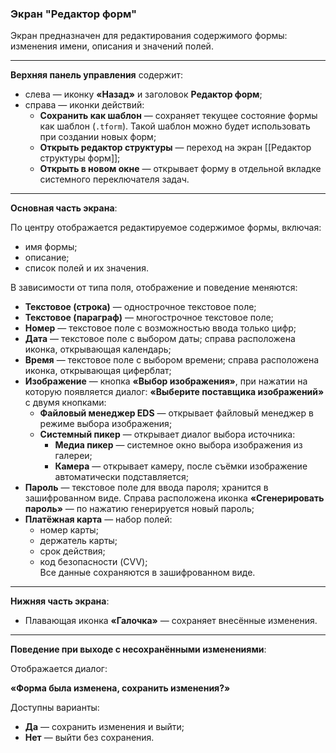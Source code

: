 ### Экран "Редактор форм"

Экран предназначен для редактирования содержимого формы: изменения имени, описания и значений полей.

---

**Верхняя панель управления** содержит:

- слева — иконку **«Назад»** и заголовок **Редактор форм**;
- справа — иконки действий:
  - **Сохранить как шаблон** — сохраняет текущее состояние формы как шаблон (`.tform`). Такой шаблон можно будет использовать при создании новых форм;
  - **Открыть редактор структуры** — переход на экран [[Редактор структуры форм]];
  - **Открыть в новом окне** — открывает форму в отдельной вкладке системного переключателя задач.

---

**Основная часть экрана**:

По центру отображается редактируемое содержимое формы, включая:
- имя формы;
- описание;
- список полей и их значения.

В зависимости от типа поля, отображение и поведение меняются:

- **Текстовое (строка)** — однострочное текстовое поле;
- **Текстовое (параграф)** — многострочное текстовое поле;
- **Номер** — текстовое поле с возможностью ввода только цифр;
- **Дата** — текстовое поле с выбором даты; справа расположена иконка, открывающая календарь;
- **Время** — текстовое поле с выбором времени; справа расположена иконка, открывающая циферблат;
- **Изображение** — кнопка **«Выбор изображения»**, при нажатии на которую появляется диалог:
  **«Выберите поставщика изображений»** с двумя кнопками:
  - **Файловый менеджер EDS** — открывает файловый менеджер в режиме выбора изображения;
  - **Системный пикер** — открывает диалог выбора источника:
    - **Медиа пикер** — системное окно выбора изображения из галереи;
    - **Камера** — открывает камеру, после съёмки изображение автоматически подставляется;
- **Пароль** — текстовое поле для ввода пароля; хранится в зашифрованном виде. Справа расположена иконка **«Сгенерировать пароль»** — по нажатию генерируется новый пароль;
- **Платёжная карта** — набор полей:
  - номер карты;
  - держатель карты;
  - срок действия;
  - код безопасности (CVV);  
  Все данные сохраняются в зашифрованном виде.

---

**Нижняя часть экрана**:

- Плавающая иконка **«Галочка»** — сохраняет внесённые изменения.

---

**Поведение при выходе с несохранёнными изменениями**:

Отображается диалог:

**«Форма была изменена, сохранить изменения?»**

Доступны варианты:
- **Да** — сохранить изменения и выйти;
- **Нет** — выйти без сохранения.
